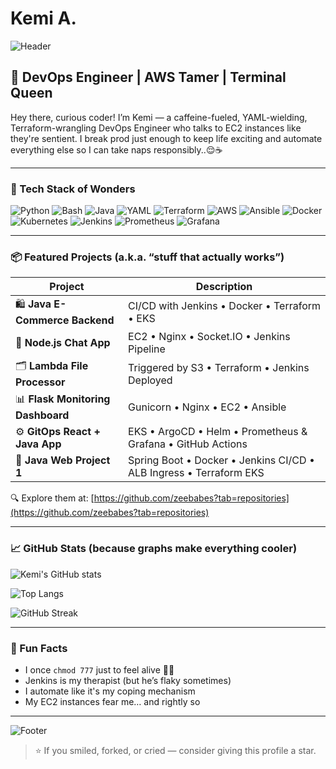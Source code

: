 # Kemi A.

![Header](https://capsule-render.vercel.app/api?type=waving&color=gradient&height=200&section=header&text=Kemi%20the%20Debug%20Whisperer&fontSize=35&fontAlign=50&animation=fadeIn)

## 🧠 DevOps Engineer | AWS Tamer | Terminal Queen

Hey there, curious coder! I’m Kemi — a caffeine-fueled, YAML-wielding, Terraform-wrangling DevOps Engineer who talks to EC2 instances like they're sentient. I break prod just enough to keep life exciting and automate everything else so I can take naps responsibly..😌☕️

---

### 🧰 Tech Stack of Wonders

![Python](https://img.shields.io/badge/Python-3776AB?style=for-the-badge&logo=python&logoColor=white)
![Bash](https://img.shields.io/badge/Bash-4EAA25?style=for-the-badge&logo=gnu-bash&logoColor=white)
![Java](https://img.shields.io/badge/Java-ED8B00?style=for-the-badge&logo=openjdk&logoColor=white)
![YAML](https://img.shields.io/badge/YAML-CB171E?style=for-the-badge)
![Terraform](https://img.shields.io/badge/Terraform-623CE4?style=for-the-badge&logo=terraform&logoColor=white)
![AWS](https://img.shields.io/badge/AWS-232F3E?style=for-the-badge&logo=amazon-aws&logoColor=white)
![Ansible](https://img.shields.io/badge/Ansible-EE0000?style=for-the-badge&logo=ansible&logoColor=white)
![Docker](https://img.shields.io/badge/Docker-2496ED?style=for-the-badge&logo=docker&logoColor=white)
![Kubernetes](https://img.shields.io/badge/Kubernetes-326CE5?style=for-the-badge&logo=kubernetes&logoColor=white)
![Jenkins](https://img.shields.io/badge/Jenkins-D24939?style=for-the-badge&logo=jenkins&logoColor=white)
![Prometheus](https://img.shields.io/badge/Prometheus-E6522C?style=for-the-badge&logo=prometheus&logoColor=white)
![Grafana](https://img.shields.io/badge/Grafana-F46800?style=for-the-badge&logo=grafana&logoColor=white)

---

### 📦 Featured Projects (a.k.a. “stuff that actually works”)

| Project | Description |
|--------|-------------|
| 🛍️ **Java E-Commerce Backend** | CI/CD with Jenkins • Docker • Terraform • EKS |
| 💬 **Node.js Chat App** | EC2 • Nginx • Socket.IO • Jenkins Pipeline |
| 🗂️ **Lambda File Processor** | Triggered by S3 • Terraform • Jenkins Deployed |
| 📊 **Flask Monitoring Dashboard** | Gunicorn • Nginx • EC2 • Ansible |
| ⚙️ **GitOps React + Java App** | EKS • ArgoCD • Helm • Prometheus & Grafana • GitHub Actions |
| 🔧 **Java Web Project 1** | Spring Boot • Docker • Jenkins CI/CD • ALB Ingress • Terraform EKS |

🔍 Explore them at: [https://github.com/zeebabes?tab=repositories](https://github.com/zeebabes?tab=repositories)

---

### 📈 GitHub Stats (because graphs make everything cooler)

![Kemi's GitHub stats](https://github-readme-stats.vercel.app/api?username=zeebabes&show_icons=true&theme=radical&count_private=true)

![Top Langs](https://github-readme-stats.vercel.app/api/top-langs/?username=zeebabes&layout=compact&theme=radical)

![GitHub Streak](https://github-readme-streak-stats.herokuapp.com?user=zeebabes&theme=radical)

---

### 🤡 Fun Facts

- I once `chmod 777` just to feel alive 😵‍💫  
- Jenkins is my therapist (but he’s flaky sometimes)  
- I automate like it's my coping mechanism  
- My EC2 instances fear me… and rightly so  

---

![Footer](https://capsule-render.vercel.app/api?type=waving&color=gradient&height=140&section=footer)

> ⭐ If you smiled, forked, or cried — consider giving this profile a star.

